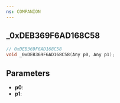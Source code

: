 ```yaml
---
ns: COMPANION
---
```

## _0xDEB369F6AD168C58

```c
// 0xDEB369F6AD168C58
void _0xDEB369F6AD168C58(Any p0, Any p1);
```

## Parameters
* **p0**:
* **p1**:
